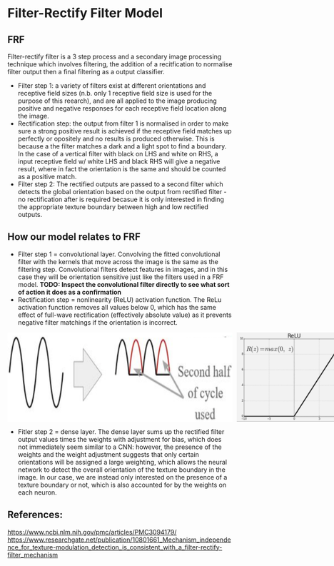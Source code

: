 # Filter-Rectify Filter Model

## FRF
Filter-rectify filter is a 3 step process and a secondary image processing technique which involves filtering, the addition of a recitfication to normalise filter output then a final filtering as a output classifier.

- Filter step 1: a variety of filters exist at different orientations and receptive field sizes (n.b. only 1 receptive field size is used for the purpose of this reearch), and are all applied to the image producing positive and negative responses for each receptive field location along the image.
- Rectification step: the output from filter 1 is normalised in order to make sure a strong positive result is achieved if the receptive field matches up perfectly or opositely and no results is produced otherwise. This is because a the filter matches a dark and a light spot to find a boundary. In the case of a vertical filter with black on LHS and white on RHS, a input receptive field w/ white LHS and black RHS will give a negative result, where in fact the orientation is the same and should be counted as a positive match.
- Filter step 2: The rectified outputs are passed to a second filter which detects the global orientation based on the output from rectified filter - no rectification after is required becasue it is only interested in finding the appropriate texture boundary between high and low rectified outputs.

## How our model relates to FRF
- Filter step 1 = convolutional layer. Convolving the fitted convolutional filter with the kernels that move across the image is the same as the filtering step. Convolutional filters detect features in images, and in this case they will be orientation sensitive just like the filters used in a FRF model. __TODO: Inspect the convolutional filter directly to see what sort of action it does as a confirmation__
- Rectification step = nonlinearity (ReLU) activation function. The ReLu activation function removes all values below 0, which has the same effect of full-wave rectification (effectively absolute value) as it prevents negative filter matchings if the orientation is incorrect.

<div style="display: flex; flex-direction: row; gap: 10px;">
    <img src="./images/FullWaveRectification.png" height="200" />
    <img src="./images/ReLu.png" height="200" />
</div>

- Fitler step 2 = dense layer. The dense layer sums up the rectified filter output values times the weights with adjustment for bias, which does not immediately seem similar to a CNN: however, the presence of the weights and the weight adjustment suggests that only certain orientations will be assigned a large weighting, which allows the neural network to detect the overall orientation of the texture boundary in the image. In our case, we are instead only interested on the presence of a texture boundary or not, which is also accounted for by the weights on each neuron.

## References: 
https://www.ncbi.nlm.nih.gov/pmc/articles/PMC3094179/
https://www.researchgate.net/publication/10801661_Mechanism_independence_for_texture-modulation_detection_is_consistent_with_a_filter-rectify-filter_mechanism